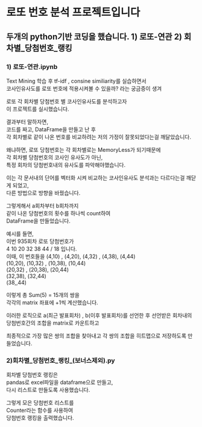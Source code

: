 # 로또 번호 분석 프로젝트입니다
## 두개의 python기반 코딩을 했습니다. 1) 로또-연관 2) 회차별_당첨번호_랭킹
   
### 1) 로또-연관.ipynb    

Text Mining 학습 후 tf-idf , consine similiarity를 실습하면서   
코사인유사도를 로또 번호에 적용시켜볼 수 있을까? 라는 궁금증이 생겨   

로또 각 회차별 당첨번호 별 코사인유사도를 분석하고자    
이 프로젝트를 실시했습니다.   
   
    
   
결과부터 말하자면,   
코드를 짜고, DataFrame을 만들고 난 후   
각 회차별로 같이 나온 번호를 비교하려는 저의 가정이 잘못되었다는걸 깨달았습니다.   
   
왜냐하면, 로또 당첨번호는 각 회차별로는 MemoryLess가 되기때문에   
각 회차별 당첨번호의 코사인 유사도가 아닌,    
특정 회차의 당첨번호내의 유사도를 파악해야했습니다.   

이는 각 문서내의 단어를 벡터화 시켜 비교하는 코사인유사도 분석과는 다르다는걸 깨닫게 되었고,   
다른 방법으로 방향을 바꿨습니다.    

그렇게해서 a회차부터 b회차까지    
같이 나온 당첨번호의 횟수를 하나씩 count하여    
DataFrame을 만들었습니다.   
   
    
   
예시를 들면,    
이번 935회차 로또 당첨번호가    
4 10 20 32 38 44 / 18 입니다.    
이때, 이 번호들을 
(4,10) , (4,20), (4,32) , (4,38), (4,44)   
(10,20), (10,32) , (10,38), (10,44)   
(20,32) , (20,38), (20,44)   
(32,38), (32,44)   
(38,,44)   

이렇게 총 Sum(5) = 15개의 쌍을   
각각의 matrix 좌표에 +1씩 계산했습니다.    

이러한 로직으로 a(최근 발표회차) , b(이후 발표회차)를 선언한 후
선언받은 회차내의 당첨번호간의 조합을 matrix로 카운트하고

최종적으로 가장 많은 쌍의 조합을 찾아내고
각 쌍의 조합을 히트맵으로 저장하도록 만들었습니다.   
   
   
### 2)회차별_당첨번호_랭킹_(보너스제외).py   

회차별 당첨번호 랭킹은   
pandas로 excel파일을 dataframe으로 만들고,   
다시 리스트로 만들도록 사용했습니다.   
   
그렇게 모은 당첨번호 리스트를   
Counter라는 함수를 사용하여   
당첨번호 랭킹을 출력했습니다.  


